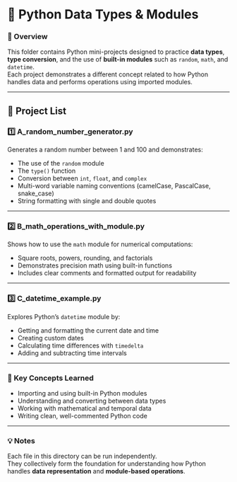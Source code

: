 # 🧠 Python Data Types & Modules

### 📘 Overview
This folder contains Python mini-projects designed to practice **data types**, **type conversion**, and the use of **built-in modules** such as `random`, `math`, and `datetime`.  
Each project demonstrates a different concept related to how Python handles data and performs operations using imported modules.

---

## 📂 Project List

### 1️⃣ A_random_number_generator.py
Generates a random number between 1 and 100 and demonstrates:
- The use of the `random` module  
- The `type()` function  
- Conversion between `int`, `float`, and `complex`  
- Multi-word variable naming conventions (camelCase, PascalCase, snake_case)  
- String formatting with single and double quotes  

---

### 2️⃣ B_math_operations_with_module.py
Shows how to use the `math` module for numerical computations:
- Square roots, powers, rounding, and factorials  
- Demonstrates precision math using built-in functions  
- Includes clear comments and formatted output for readability  

---

### 3️⃣ C_datetime_example.py
Explores Python’s `datetime` module by:
- Getting and formatting the current date and time  
- Creating custom dates  
- Calculating time differences with `timedelta`  
- Adding and subtracting time intervals  

---

### 🧩 Key Concepts Learned
- Importing and using built-in Python modules  
- Understanding and converting between data types  
- Working with mathematical and temporal data  
- Writing clean, well-commented Python code  

---

### 💡 Notes
Each file in this directory can be run independently.  
They collectively form the foundation for understanding how Python handles **data representation** and **module-based operations**.
